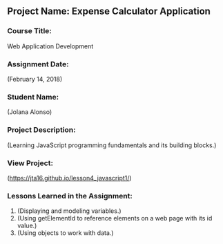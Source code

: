 ## Project Name:  Expense Calculator Application

### Course Title:
Web Application Development

### Assignment Date:  
(February 14, 2018)

### Student Name:  
(Jolana Alonso)

### Project Description:
(Learning JavaScript programming fundamentals and its building blocks.)

### View Project:
(https://jta16.github.io/lesson4_javascript1/)

### Lessons Learned in the Assignment:
1. (Displaying and modeling variables.)
2. (Using getElementId to reference elements on a web page with its id value.)
3. (Using objects to work with data.)



